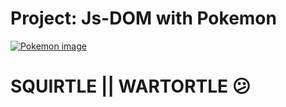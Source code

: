 # Project: Js-DOM with Pokemon

<a href="https://app.netlify.com/sites/pokemon-create-dom"><img src="https://user-images.githubusercontent.com/95953373/190630067-c12e8ce9-fb7c-4b7c-a17d-fe367a2468ff.jpg" alt="Pokemon image"/></a>

# SQUIRTLE || WARTORTLE 😕

